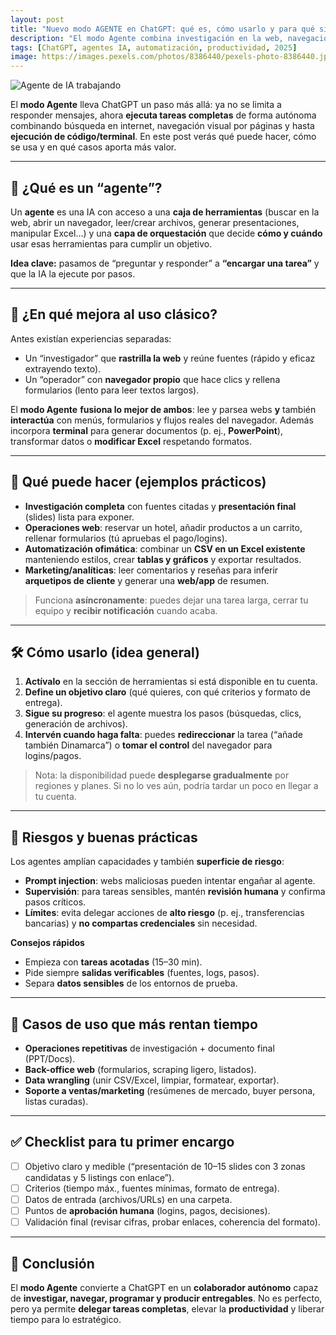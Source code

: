```yaml
---
layout: post
title: "Nuevo modo AGENTE en ChatGPT: qué es, cómo usarlo y para qué sirve"
description: "El modo Agente combina investigación en la web, navegación visual y ejecución de código para delegar tareas completas en ChatGPT."
tags: [ChatGPT, agentes IA, automatización, productividad, 2025]
image: https://images.pexels.com/photos/8386440/pexels-photo-8386440.jpeg
---
```


![Agente de IA trabajando](https://images.pexels.com/photos/8386440/pexels-photo-8386440.jpeg)

El **modo Agente** lleva ChatGPT un paso más allá: ya no se limita a responder mensajes, ahora **ejecuta tareas completas** de forma autónoma combinando búsqueda en internet, navegación visual por páginas y hasta **ejecución de código/terminal**. En este post verás qué puede hacer, cómo se usa y en qué casos aporta más valor.

---

## 🤖 ¿Qué es un “agente”?
Un **agente** es una IA con acceso a una **caja de herramientas** (buscar en la web, abrir un navegador, leer/crear archivos, generar presentaciones, manipular Excel…) y una **capa de orquestación** que decide **cómo y cuándo** usar esas herramientas para cumplir un objetivo.

**Idea clave:** pasamos de “preguntar y responder” a **“encargar una tarea”** y que la IA la ejecute por pasos.

---

## 🧩 ¿En qué mejora al uso clásico?
Antes existían experiencias separadas:
- Un “investigador” que **rastrilla la web** y reúne fuentes (rápido y eficaz extrayendo texto).
- Un “operador” con **navegador propio** que hace clics y rellena formularios (lento para leer textos largos).

El **modo Agente** **fusiona lo mejor de ambos**: lee y parsea webs **y** también **interactúa** con menús, formularios y flujos reales del navegador. Además incorpora **terminal** para generar documentos (p. ej., **PowerPoint**), transformar datos o **modificar Excel** respetando formatos.

---

## 🧪 Qué puede hacer (ejemplos prácticos)
- **Investigación completa** con fuentes citadas y **presentación final** (slides) lista para exponer.
- **Operaciones web**: reservar un hotel, añadir productos a un carrito, rellenar formularios (tú apruebas el pago/logins).
- **Automatización ofimática**: combinar un **CSV en un Excel existente** manteniendo estilos, crear **tablas y gráficos** y exportar resultados.
- **Marketing/analíticas**: leer comentarios y reseñas para inferir **arquetipos de cliente** y generar una **web/app** de resumen.

> Funciona **asíncronamente**: puedes dejar una tarea larga, cerrar tu equipo y **recibir notificación** cuando acaba.

---

## 🛠️ Cómo usarlo (idea general)
1. **Actívalo** en la sección de herramientas si está disponible en tu cuenta.  
2. **Define un objetivo claro** (qué quieres, con qué criterios y formato de entrega).  
3. **Sigue su progreso**: el agente muestra los pasos (búsquedas, clics, generación de archivos).  
4. **Intervén cuando haga falta**: puedes **redireccionar** la tarea (“añade también Dinamarca”) o **tomar el control** del navegador para logins/pagos.  

> Nota: la disponibilidad puede **desplegarse gradualmente** por regiones y planes. Si no lo ves aún, podría tardar un poco en llegar a tu cuenta.

---

## 🧯 Riesgos y buenas prácticas
Los agentes amplían capacidades y también **superficie de riesgo**:
- **Prompt injection**: webs maliciosas pueden intentar engañar al agente.  
- **Supervisión**: para tareas sensibles, mantén **revisión humana** y confirma pasos críticos.  
- **Límites**: evita delegar acciones de **alto riesgo** (p. ej., transferencias bancarias) y **no compartas credenciales** sin necesidad.

**Consejos rápidos**
- Empieza con **tareas acotadas** (15–30 min).  
- Pide siempre **salidas verificables** (fuentes, logs, pasos).  
- Separa **datos sensibles** de los entornos de prueba.

---

## 🚀 Casos de uso que más rentan tiempo
- **Operaciones repetitivas** de investigación + documento final (PPT/Docs).  
- **Back-office web** (formularios, scraping ligero, listados).  
- **Data wrangling** (unir CSV/Excel, limpiar, formatear, exportar).  
- **Soporte a ventas/marketing** (resúmenes de mercado, buyer persona, listas curadas).

---

## ✅ Checklist para tu primer encargo
- [ ] Objetivo claro y medible (“presentación de 10–15 slides con 3 zonas candidatas y 5 listings con enlace”).  
- [ ] Criterios (tiempo máx., fuentes mínimas, formato de entrega).  
- [ ] Datos de entrada (archivos/URLs) en una carpeta.  
- [ ] Puntos de **aprobación humana** (logins, pagos, decisiones).  
- [ ] Validación final (revisar cifras, probar enlaces, coherencia del formato).

---

## 📌 Conclusión
El **modo Agente** convierte a ChatGPT en un **colaborador autónomo** capaz de **investigar, navegar, programar y producir entregables**. No es perfecto, pero ya permite **delegar tareas completas**, elevar la **productividad** y liberar tiempo para lo estratégico.


